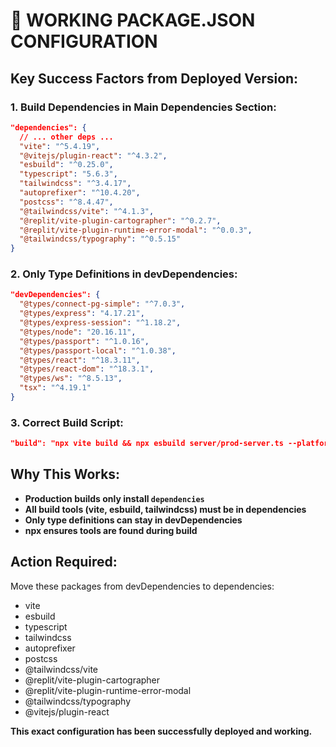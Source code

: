 # 🎯 WORKING PACKAGE.JSON CONFIGURATION

## Key Success Factors from Deployed Version:

### 1. Build Dependencies in Main Dependencies Section:
```json
"dependencies": {
  // ... other deps ...
  "vite": "^5.4.19",
  "@vitejs/plugin-react": "^4.3.2", 
  "esbuild": "^0.25.0",
  "typescript": "5.6.3",
  "tailwindcss": "^3.4.17",
  "autoprefixer": "^10.4.20",
  "postcss": "^8.4.47",
  "@tailwindcss/vite": "^4.1.3",
  "@replit/vite-plugin-cartographer": "^0.2.7",
  "@replit/vite-plugin-runtime-error-modal": "^0.0.3",
  "@tailwindcss/typography": "^0.5.15"
}
```

### 2. Only Type Definitions in devDependencies:
```json
"devDependencies": {
  "@types/connect-pg-simple": "^7.0.3",
  "@types/express": "4.17.21", 
  "@types/express-session": "^1.18.2",
  "@types/node": "20.16.11",
  "@types/passport": "^1.0.16",
  "@types/passport-local": "^1.0.38",
  "@types/react": "^18.3.11",
  "@types/react-dom": "^18.3.1",
  "@types/ws": "^8.5.13",
  "tsx": "^4.19.1"
}
```

### 3. Correct Build Script:
```json
"build": "npx vite build && npx esbuild server/prod-server.ts --platform=node --bundle --format=esm --outdir=dist --external:ws --external:express --external:path --external:fs --external:http --external:os"
```

## Why This Works:
- **Production builds only install `dependencies`**
- **All build tools (vite, esbuild, tailwindcss) must be in dependencies**
- **Only type definitions can stay in devDependencies**
- **npx ensures tools are found during build**

## Action Required:
Move these packages from devDependencies to dependencies:
- vite
- esbuild  
- typescript
- tailwindcss
- autoprefixer
- postcss
- @tailwindcss/vite
- @replit/vite-plugin-cartographer
- @replit/vite-plugin-runtime-error-modal
- @tailwindcss/typography
- @vitejs/plugin-react

**This exact configuration has been successfully deployed and working.**